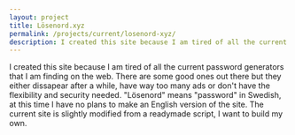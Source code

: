 ```yaml
---
layout: project
title: Lösenord.xyz
permalink: /projects/current/losenord-xyz/
description: I created this site because I am tired of all the current password generators that I am finding on the web. There are some good ones out there but they either dissapear after a while, have way too many ads or don't have the flexibility and security needed.
---
```


I created this site because I am tired of all the current password generators that I am finding on the web.
There are some good ones out there but they either dissapear after a while, have way too many ads or don't have
the flexibility and security needed. "Lösenord" means "password" in Swedish, at this time I have no plans to make
an English version of the site. The current site is slightly modified from a readymade script, I want to build my own.